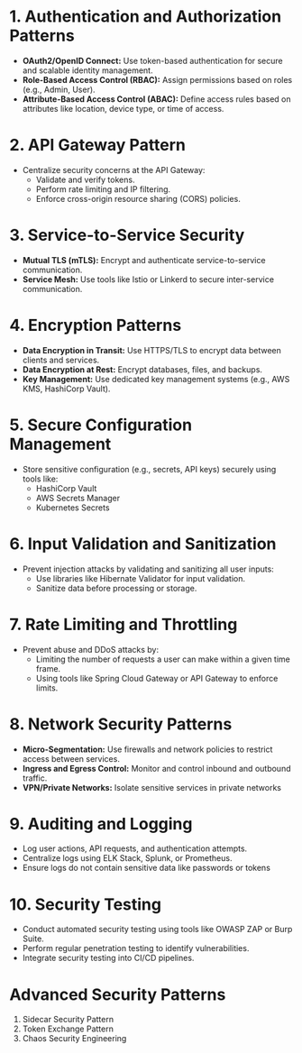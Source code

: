 # 1. Authentication and Authorization Patterns
   * **OAuth2/OpenID Connect:** Use token-based authentication for secure and scalable identity management.
   * **Role-Based Access Control (RBAC):** Assign permissions based on roles (e.g., Admin, User).
   * **Attribute-Based Access Control (ABAC):** Define access rules based on attributes like location, device type, or time of access.
# 2. API Gateway Pattern     
* Centralize security concerns at the API Gateway:
    * Validate and verify tokens.
    * Perform rate limiting and IP filtering.
    * Enforce cross-origin resource sharing (CORS) policies.
# 3. Service-to-Service Security
* **Mutual TLS (mTLS):** Encrypt and authenticate service-to-service communication.
* **Service Mesh:** Use tools like Istio or Linkerd to secure inter-service communication.
# 4. Encryption Patterns
* **Data Encryption in Transit:** Use HTTPS/TLS to encrypt data between clients and services.
* **Data Encryption at Rest:** Encrypt databases, files, and backups.
* **Key Management:** Use dedicated key management systems (e.g., AWS KMS, HashiCorp Vault).
# 5. Secure Configuration Management
* Store sensitive configuration (e.g., secrets, API keys) securely using tools like:
    * HashiCorp Vault
    * AWS Secrets Manager
    * Kubernetes Secrets
# 6. Input Validation and Sanitization
* Prevent injection attacks by validating and sanitizing all user inputs:
    * Use libraries like Hibernate Validator for input validation.
    * Sanitize data before processing or storage.
# 7. Rate Limiting and Throttling
* Prevent abuse and DDoS attacks by:
    * Limiting the number of requests a user can make within a given time frame.
    * Using tools like Spring Cloud Gateway or API Gateway to enforce limits.
# 8. Network Security Patterns
* **Micro-Segmentation:** Use firewalls and network policies to restrict access between services.
* **Ingress and Egress Control:** Monitor and control inbound and outbound traffic.
* **VPN/Private Networks:** Isolate sensitive services in private networks
# 9. Auditing and Logging
* Log user actions, API requests, and authentication attempts.
* Centralize logs using ELK Stack, Splunk, or Prometheus.
* Ensure logs do not contain sensitive data like passwords or tokens
# 10. Security Testing
* Conduct automated security testing using tools like OWASP ZAP or Burp Suite.
* Perform regular penetration testing to identify vulnerabilities.
* Integrate security testing into CI/CD pipelines.
# Advanced Security Patterns
1. Sidecar Security Pattern
2. Token Exchange Pattern
3. Chaos Security Engineering
